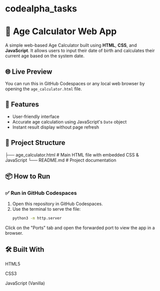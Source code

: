 # codealpha_tasks
# 🎂 Age Calculator Web App

A simple web-based Age Calculator built using **HTML**, **CSS**, and **JavaScript**. It allows users to input their date of birth and calculates their current age based on the system date.

## 🌐 Live Preview
You can run this in GitHub Codespaces or any local web browser by opening the `age_calculator.html` file.

## 🚀 Features
- User-friendly interface
- Accurate age calculation using JavaScript's `Date` object
- Instant result display without page refresh

## 📁 Project Structure

├── age_calculator.html # Main HTML file with embedded CSS & JavaScript
└── README.md # Project documentation


## 📦 How to Run

### ✅ Run in GitHub Codespaces
1. Open this repository in GitHub Codespaces.
2. Use the terminal to serve the file:
   ```bash
   python3 -m http.server

Click on the "Ports" tab and open the forwarded port to view the app in a browser.

## 🛠️ Built With
HTML5

CSS3

JavaScript (Vanilla)
